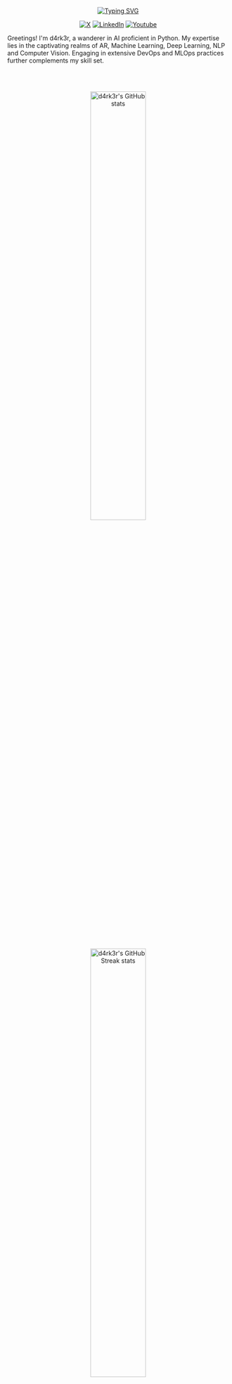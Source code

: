 <!--
**d4rk3r9923/d4rk3r9923** is a ✨ _special_ ✨ repository because its `README.md` (this file) appears on your GitHub profile.

Here are some ideas to get you started:

- 🔭 I’m currently working on ...
- 🌱 I’m currently learning ...
- 👯 I’m looking to collaborate on ...
- 🤔 I’m looking for help with ...
- 💬 Ask me about ...
- 📫 How to reach me: ...
- 😄 Pronouns: ...
- ⚡ Fun fact: ...
-->

<p align="center">
<a href="https://github.com/d4rk3r9923"><img src="https://readme-typing-svg.demolab.com?font=Fira+Code&size=24&pause=2000&color=4A71D9&center=true&vCenter=true&width=435&lines=Hi+there%F0%9F%91%8B!+I+am+d4rk3r;Nice+to+meet+you!" alt="Typing SVG" /></a>
</p>

<p align="center">
    <a href="https://x.com/d4rk3r9923"><img alt="X" src="https://img.shields.io/badge/X-000000?logo=X&logoColor=white"></a>
    <a href="https://linkedin.com/in/d4rk3r"><img alt="LinkedIn" src="https://img.shields.io/badge/LinkedIn-0A66C2?logo=Linkedin&logoColor=white"></a>
    <a href="https://www.youtube.com/@d4rk3r99"><img alt="Youtube" src="https://img.shields.io/badge/Youtube-ff0000?logo=Youtube&logoColor=white"></a>
</p>

<p align="left">Greetings! I'm d4rk3r, a wanderer in AI proficient in Python. My expertise lies in the captivating realms of AR, Machine Learning, Deep Learning, NLP and Computer Vision. Engaging in extensive DevOps and MLOps practices further complements my skill set.</p>

<br>
<br>
<p align="center">
  <img width="50%" src="https://github-readme-stats-five-topaz-76.vercel.app/api?username=d4rk3r&show_icons=true&theme=dark" alt="d4rk3r's GitHub stats">
  <img width="50%" src="https://streak-stats.demolab.com/?user=d4rk3r9923&theme=dark" alt="d4rk3r's GitHub Streak stats">
</p>

# Websites

<h3 align="left">Programming</h3>
<p>
    <a href="https://python.org"><img alt="Python" src="https://img.shields.io/badge/Python-3776AB.svg?logo=python&logoColor=white"></a>
    <a href="https://www.gnu.org/software/bash/"><img alt="GNU Bash" src="https://img.shields.io/badge/GNU%20Bash-4EAA25.svg?logo=gnubash&logoColor=white"></a>
</p>

<h3 align="left">Web Servers</h3>
<p>
   <a href="https://www.nginx.com/"><img alt="Nginx" src="https://img.shields.io/badge/Nginx-009639.svg?logo=Nginx&logoColor=white"></a>
   <a href="https://httpd.apache.org/"><img alt="Apache" src="https://img.shields.io/badge/Apache-D22128.svg?logo=Apache&logoColor=white"></a>
   <a href="https://traefik.io/"><img alt="Traefik" src="https://img.shields.io/badge/Traefik-24A1C1.svg?logo=Traefik&logoColor=white"></a>
</p>

<h3 align="left">Framework & Libraries</h3>
<p> 
  <a href="https://fastapi.tiangolo.com/"><img alt="FastAPI" src="https://img.shields.io/badge/FastAPI-009688.svg?logo=FastAPI&logoColor=white"></a>
  <a href="https://www.djangoproject.com/"><img alt="Django" src="https://img.shields.io/badge/Django-006400.svg?logo=Django&logoColor=white"></a>
  <a href="https://www.django-rest-framework.org/"><img alt="Django Rest Framework" src="https://img.shields.io/badge/Django%20Rest%20Framework%20-%23404d59.svg?logo=django&logoColor=white"></a>
  <a href="https://flask.palletsprojects.com/"><img alt="Flask" src="https://img.shields.io/badge/Flask-000000.svg?logo=flask&logoColor=white"></a>
  <a href="https://www.tensorflow.org/"><img alt="Tensorflow" src="https://img.shields.io/badge/Tensorflow-v2-FE7A16.svg?logo=Tensorflow&logoColor=white"></a>
  <a href="https://pytorch.org/"><img alt="PyTorch" src="https://img.shields.io/badge/PyTorch-EE4C2C.svg?logo=PyTorch&logoColor=white"></a>
  <a href="https://pytorch.org/vision/stable/index.html"><img alt="TorchVision" src="https://img.shields.io/badge/TorchVision-EE4C2C.svg?logo=PyTorch&logoColor=white"></a>
  <a href="https://pytorch.org/audio/stable/index.html"><img alt="TorchAudio" src="https://img.shields.io/badge/TorchAudio-EE4C2C.svg?logo=PyTorch&logoColor=white"></a>
  <a href="https://onnx.ai/"><img alt="Onnx" src="https://img.shields.io/badge/Onnx-717272.svg?logo=Onnx&logoColor=white"></a>
  <a href="https://onnxruntime.ai/"><img alt="Onnx-runtime" src="https://img.shields.io/badge/OnnxRuntime-717272.svg?logo=Onnx&logoColor=white"></a>
  <a href="https://opencv.org/"><img alt="OpenCV" src="https://img.shields.io/badge/OpenCV-2391E6.svg?logo=OpenCV&logoColor=white"></a>
  <a href="https://google.github.io/mediapipe/"><img alt="Mediapipe" src="https://img.shields.io/badge/Mediapipe-008F9E.svg?logoColor=white"></a>
</p>

<h3 align="left">Databases</h3>
<p>
    <a href="https://www.postgresql.org/"><img alt="PostgreSQL" src="https://img.shields.io/badge/PostgreSql-4169E1?logo=postgresql&logoColor=white"></a>
    <a href="https://www.sqlite.org/"><img alt="SQLite" src ="https://img.shields.io/badge/SQLite-003B57.svg?logo=sqlite&logoColor=white"></a>
    <a href="https://www.mysql.com/"><img alt="MySQL" src ="https://img.shields.io/badge/MySQL-4479A1.svg?logo=MySQL&logoColor=white"></a>
    <a href="https://mariadb.org/"><img alt="MariaDB" src ="https://img.shields.io/badge/MariaDB-003545.svg?logo=MariaDB&logoColor=white"></a>
</p>

<h3 align="left">VPN Servers</h3>
<p>
    <a href="https://www.wireguard.com/"><img alt="WireGuard" src="https://img.shields.io/badge/WireGuard-88171A?logo=WireGuard&logoColor=white"></a>
    <a href="https://openvpn.net/"><img alt="OpenVPN" src="https://img.shields.io/badge/OpenVPN-EA7E20?logo=OpenVPN&logoColor=white"></a>
</p>

<h3 align="left">Virtualization Platforms</h3>
<p>
    <a href="https://www.qemu.org/"><img alt="QEMU" src="https://img.shields.io/badge/QEMU-FF6600?logo=QEMU&logoColor=white"></a>
    <a href="https://www.virtualbox.org/"><img alt="VirtualBox" src="https://img.shields.io/badge/VirtualBox-183A61?logo=VirtualBox&logoColor=white"></a>
    <a href="https://www.vmware.com/"><img alt="VMware" src="https://img.shields.io/badge/VMware-607078?logo=VMware&logoColor=white"></a>
    <a href="https://www.vmware.com/products/esxi-and-esx.html"><img alt="VMware ESXi" src="https://img.shields.io/badge/VMware%20ESXI-607078?logo=VMware&logoColor=white"></a>
</p>

<h3 align="left">Software and tools</h3>
<p>
    <a href="https://git-scm.com/"><img alt="Git" src="https://img.shields.io/badge/Git%20-%23F05033.svg?logo=git&logoColor=white"></a>
    <a href="https://mesonbuild.com/"><img alt="Meson" src="https://img.shields.io/badge/Meson%20-%2391E6.svg?logo=Meson&logoColor=white"></a>
    <a href="https://cmake.org/"><img alt="CMake" src="https://img.shields.io/badge/CMake-064F8C.svg?logo=CMake&logoColor=white"></a>
    <a href="https://www.docker.com/"><img alt="Docker" src="https://img.shields.io/badge/Docker-2391E6.svg?logo=docker&logoColor=white"></a>
    <a href="https://podman.io/"><img alt="Podman" src="https://img.shields.io/badge/Podman-892CA0.svg?logo=Podman&logoColor=white"></a>
    <a href="https://dependabot.com/"><img alt="Dependabot" src="https://img.shields.io/badge/Dependabot-025E8C.svg?logo=Dependabot&logoColor=white"></a>
    <a href="https://www.nvidia.com/"><img alt="Nvidia" src="https://img.shields.io/badge/Nvidia-76B900.svg?logo=Nvidia&logoColor=white"></a>
    <a href="https://llvm.org/"><img alt="LLVM" src="https://img.shields.io/badge/LLVM-262D3A.svg?logo=LLVM&logoColor=white"></a>
    <a href="https://www.postman.com/"><img alt="Postman" src="https://img.shields.io/badge/Postman-FF6C37?logo=postman&logoColor=white"></a>
    <a href="https://www.conventionalcommits.org/"><img alt="Conventional Commits" src="https://img.shields.io/badge/Conventional%20Commits-FE5196?logo=conventionalcommits&logoColor=white"></a>
    <a href="https://stackoverflow.com/"><img alt="Stack Overflow" src="https://img.shields.io/badge/-StackOverflow-F58025?logo=stack-overflow&logoColor=white"></a>
    <a href="https://www.microsoft.com/en-us/microsoft-365/teams/group-chat-software"><img alt="Microsoft Teams" src="https://img.shields.io/badge/Microsoft%20Teams-6264A7?logo=microsoftteams&logoColor=white"></a>
    <a href="https://www.jetbrains.com/"><img alt="JetBrains" src="https://img.shields.io/badge/JetBrains-000000.svg?logo=jetbrains&logoColor=white"></a>
</p>

<h3 align="left">Cloud Services</h3>
<p>
    <a href="https://aws.amazon.com/"><img alt="AWS" src="https://img.shields.io/badge/Amazon%20AWS-232F3E?logo=amazon-aws&logoColor=white"></a>
    <a href="https://cloud.google.com/"><img alt="Google Cloud" src="https://img.shields.io/badge/Google%20Cloud-4285F4?logo=google-cloud&logoColor=white"></a>
    <a href="https://azure.microsoft.com/"><img alt="Microsoft Azure" src="https://img.shields.io/badge/Microsoft%20Azure-0089D6?logo=microsoftazure&logoColor=white"></a>
</p>

<h3 align="left">Others</h3>
<p>
    <a href="https://www.cypress.io/"><img alt="Cypress" src="https://img.shields.io/badge/Cypress-17202C?logo=cypress&logoColor=white"></a>
    <a href="https://www.katalon.com/"><img alt="Katalon" src="https://img.shields.io/badge/Katalon-00B4AB?logo=katalon&logoColor=white"></a>
    <a href="https://cypress.io/"><img alt="Cypress" src="https://img.shields.io/badge/Cypress-17202C?logo=cypress&logoColor=white"></a>
    <a href="https://mocha.js.org/"><img alt="Mocha" src="https://img.shields.io/badge/Mocha-8D6748?logo=mocha&logoColor=white"></a>
    <a href="https://www.jestjs.io/"><img alt="Jest" src="https://img.shields.io/badge/Jest-C21325?logo=jest&logoColor=white"></a>
    <a href="https://www.cypress.io/"><img alt="Cypress" src="https://img.shields.io/badge/Cypress-17202C?logo=cypress&logoColor=white"></a>
    <a href="https://jmeter.apache.org/"><img alt="Apache JMeter" src="https://img.shields.io/badge/Apache%20JMeter-4F7B93?logo=apachejmeter&logoColor=white"></a>
</p>

# Projects

- Tabular Data
- Time Series Data
- Image Data
- Text Data
- Audio Data
- Graph Data

# Useful links
 
- [Google Developer Account](https://developers.google.com/)
- [Google Cloud Skill Boost Profile](https://www.cloudskillsboost.google/)
- [Patreon](https://www.patreon.com/)
